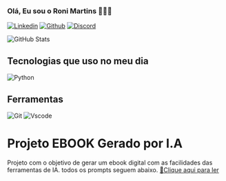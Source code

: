 ### Olá, Eu sou o Roni Martins 🙋🏾‍♂️

[![Linkedin](https://img.shields.io/badge/LinkedIn-0077B5?style=for-the-badge&logo=linkedin&logoColor=white)](https://www.linkedin.com/in/roni-martins-010434275/)
[![Github](https://img.shields.io/badge/GitHub-100000?style=for-the-badge&logo=github&logoColor=white)](https://github.com/MartinsRoni)
[![Discord](https://img.shields.io/badge/Discord-7289DA?style=for-the-badge&logo=discord&logoColor=white)](https://discord.com/channels/@me)

![GitHub Stats](https://github-readme-stats.vercel.app/api?username=martinsroni&theme=transparent&bg_color=000&border_color=30A3DC&show_icons=true&icon_color=30A3DC&title_color=E94D5F&text_color=FFF)

## Tecnologias que uso no meu dia

![Python](https://img.shields.io/badge/python-3670A0?style=for-the-badge&logo=python&logoColor=ffdd54)

## Ferramentas

![Git](https://img.shields.io/badge/GIT-E44C30?style=for-the-badge&logo=git&logoColor=white)
![Vscode](https://img.shields.io/badge/Vscode-007ACC?style=for-the-badge&logo=visual-studio-code&logoColor=white)

# Projeto EBOOK Gerado por I.A

Projeto com o objetivo de gerar um ebook digital com as facilidades das ferramentas de IA. todos os prompts
seguem abaixo.
<a href="https://github.com/MartinsRoni/ebook-with-ia/blob/main/saida/Ebook-with-ia.pdf" title="View PDF now"> 📕Clique aqui para ler</a>


                        
